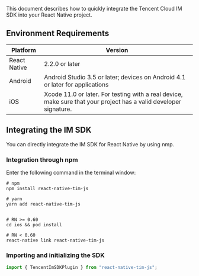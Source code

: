This document describes how to quickly integrate the Tencent Cloud IM SDK into your React Native project.

## Environment Requirements

| Platform     | Version                                                      |
| ------------ | ------------------------------------------------------------ |
| React Native | 2.2.0 or later                                               |
| Android      | Android Studio 3.5 or later; devices on Android 4.1 or later for applications |
| iOS          | Xcode 11.0 or later. For testing with a real device, make sure that your project has a valid developer signature. |

## Integrating the IM SDK

You can directly integrate the IM SDK for React Native by using nmp.

### Integration through npm

Enter the following command in the terminal window:

```
# npm
npm install react-native-tim-js

# yarn
yarn add react-native-tim-js


# RN >= 0.60
cd ios && pod install

# RN < 0.60
react-native link react-native-tim-js
```

### Importing and initializing the SDK

```javascript
import { TencentImSDKPlugin } from "react-native-tim-js";
```
